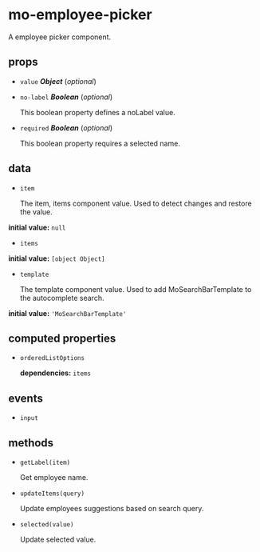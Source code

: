 # mo-employee-picker 

A employee picker component. 

## props 

- `value` ***Object*** (*optional*) 

- `no-label` ***Boolean*** (*optional*) 

  This boolean property defines a noLabel value. 

- `required` ***Boolean*** (*optional*) 

  This boolean property requires a selected name. 

## data 

- `item` 

  The item, items component value.
  Used to detect changes and restore the value. 

**initial value:** `null` 

- `items` 

**initial value:** `[object Object]` 

- `template` 

  The template component value.
  Used to add MoSearchBarTemplate to the autocomplete search. 

**initial value:** `'MoSearchBarTemplate'` 

## computed properties 

- `orderedListOptions` 

   **dependencies:** `items` 


## events 

- `input` 

## methods 

- `getLabel(item)` 

  Get employee name. 

- `updateItems(query)` 

  Update employees suggestions based on search query. 

- `selected(value)` 

  Update selected value. 

